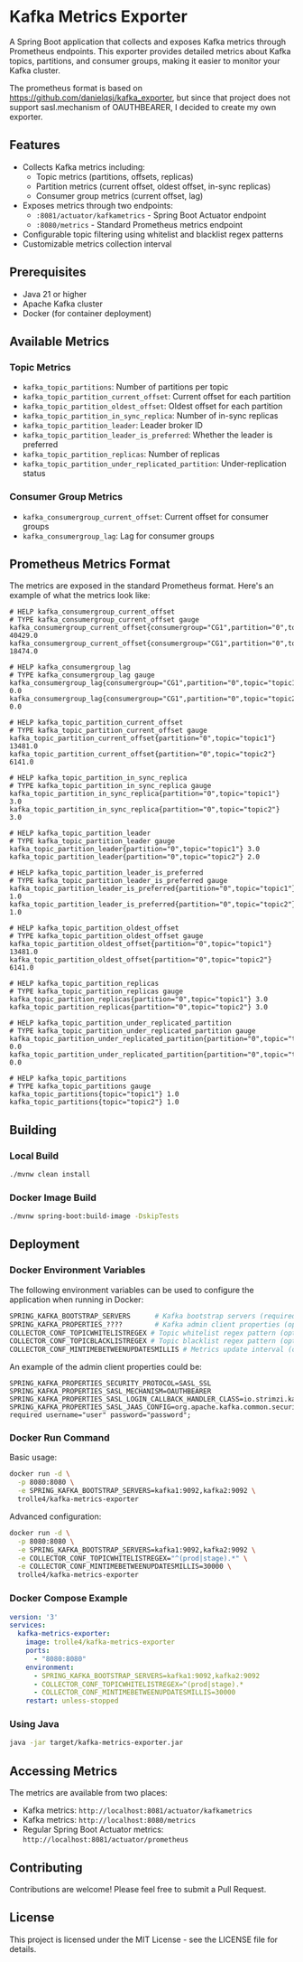# Kafka Metrics Exporter

A Spring Boot application that collects and exposes Kafka metrics through Prometheus endpoints. 
This exporter provides detailed metrics about Kafka topics, partitions, and consumer groups, 
making it easier to monitor your Kafka cluster.

The prometheus format is based on https://github.com/danielqsj/kafka_exporter, but since that project does not support 
sasl.mechanism of OAUTHBEARER, I decided to create my own exporter.

## Features

- Collects Kafka metrics including:
    - Topic metrics (partitions, offsets, replicas)
    - Partition metrics (current offset, oldest offset, in-sync replicas)
    - Consumer group metrics (current offset, lag)
- Exposes metrics through two endpoints:
    - `:8081/actuator/kafkametrics` - Spring Boot Actuator endpoint
    - `:8080/metrics` - Standard Prometheus metrics endpoint
- Configurable topic filtering using whitelist and blacklist regex patterns
- Customizable metrics collection interval

## Prerequisites

- Java 21 or higher
- Apache Kafka cluster
- Docker (for container deployment)

## Available Metrics

### Topic Metrics
- `kafka_topic_partitions`: Number of partitions per topic
- `kafka_topic_partition_current_offset`: Current offset for each partition
- `kafka_topic_partition_oldest_offset`: Oldest offset for each partition
- `kafka_topic_partition_in_sync_replica`: Number of in-sync replicas
- `kafka_topic_partition_leader`: Leader broker ID
- `kafka_topic_partition_leader_is_preferred`: Whether the leader is preferred
- `kafka_topic_partition_replicas`: Number of replicas
- `kafka_topic_partition_under_replicated_partition`: Under-replication status

### Consumer Group Metrics
- `kafka_consumergroup_current_offset`: Current offset for consumer groups
- `kafka_consumergroup_lag`: Lag for consumer groups

## Prometheus Metrics Format

The metrics are exposed in the standard Prometheus format. Here's an example of what the metrics look like:

```
# HELP kafka_consumergroup_current_offset  
# TYPE kafka_consumergroup_current_offset gauge
kafka_consumergroup_current_offset{consumergroup="CG1",partition="0",topic="topic1"} 40429.0
kafka_consumergroup_current_offset{consumergroup="CG1",partition="0",topic="topic2"} 18474.0

# HELP kafka_consumergroup_lag  
# TYPE kafka_consumergroup_lag gauge
kafka_consumergroup_lag{consumergroup="CG1",partition="0",topic="topic1"} 0.0
kafka_consumergroup_lag{consumergroup="CG1",partition="0",topic="topic2"} 0.0

# HELP kafka_topic_partition_current_offset  
# TYPE kafka_topic_partition_current_offset gauge
kafka_topic_partition_current_offset{partition="0",topic="topic1"} 13481.0
kafka_topic_partition_current_offset{partition="0",topic="topic2"} 6141.0

# HELP kafka_topic_partition_in_sync_replica  
# TYPE kafka_topic_partition_in_sync_replica gauge
kafka_topic_partition_in_sync_replica{partition="0",topic="topic1"} 3.0
kafka_topic_partition_in_sync_replica{partition="0",topic="topic2"} 3.0

# HELP kafka_topic_partition_leader  
# TYPE kafka_topic_partition_leader gauge
kafka_topic_partition_leader{partition="0",topic="topic1"} 3.0
kafka_topic_partition_leader{partition="0",topic="topic2"} 2.0

# HELP kafka_topic_partition_leader_is_preferred  
# TYPE kafka_topic_partition_leader_is_preferred gauge
kafka_topic_partition_leader_is_preferred{partition="0",topic="topic1"} 1.0
kafka_topic_partition_leader_is_preferred{partition="0",topic="topic2"} 1.0

# HELP kafka_topic_partition_oldest_offset  
# TYPE kafka_topic_partition_oldest_offset gauge
kafka_topic_partition_oldest_offset{partition="0",topic="topic1"} 13481.0
kafka_topic_partition_oldest_offset{partition="0",topic="topic2"} 6141.0

# HELP kafka_topic_partition_replicas  
# TYPE kafka_topic_partition_replicas gauge
kafka_topic_partition_replicas{partition="0",topic="topic1"} 3.0
kafka_topic_partition_replicas{partition="0",topic="topic2"} 3.0

# HELP kafka_topic_partition_under_replicated_partition  
# TYPE kafka_topic_partition_under_replicated_partition gauge
kafka_topic_partition_under_replicated_partition{partition="0",topic="topic1"} 0.0
kafka_topic_partition_under_replicated_partition{partition="0",topic="topic2"} 0.0

# HELP kafka_topic_partitions  
# TYPE kafka_topic_partitions gauge
kafka_topic_partitions{topic="topic1"} 1.0
kafka_topic_partitions{topic="topic2"} 1.0

```

## Building

### Local Build
```bash
./mvnw clean install
```

### Docker Image Build
```bash
./mvnw spring-boot:build-image -DskipTests
```

## Deployment

### Docker Environment Variables

The following environment variables can be used to configure the application when running in Docker:

```bash
SPRING_KAFKA_BOOTSTRAP_SERVERS      # Kafka bootstrap servers (required)
SPRING_KAFKA_PROPERTIES_????        # Kafka admin client properties (optional)
COLLECTOR_CONF_TOPICWHITELISTREGEX # Topic whitelist regex pattern (optional, default: ".*")
COLLECTOR_CONF_TOPICBLACKLISTREGEX # Topic blacklist regex pattern (optional, default: "^$")
COLLECTOR_CONF_MINTIMEBETWEENUPDATESMILLIS # Metrics update interval (optional, default: 5000)
```

An example of the admin client properties could be:
```env
SPRING_KAFKA_PROPERTIES_SECURITY_PROTOCOL=SASL_SSL
SPRING_KAFKA_PROPERTIES_SASL_MECHANISM=OAUTHBEARER
SPRING_KAFKA_PROPERTIES_SASL_LOGIN_CALLBACK_HANDLER_CLASS=io.strimzi.kafka.oauth.client.JaasClientOauthLoginCallbackHandler
SPRING_KAFKA_PROPERTIES_SASL_JAAS_CONFIG=org.apache.kafka.common.security.oauthbearer.OAuthBearerLoginModule required username="user" password="password";
``` 

### Docker Run Command

Basic usage:
```bash
docker run -d \
  -p 8080:8080 \
  -e SPRING_KAFKA_BOOTSTRAP_SERVERS=kafka1:9092,kafka2:9092 \
  trolle4/kafka-metrics-exporter
```

Advanced configuration:
```bash
docker run -d \
  -p 8080:8080 \
  -e SPRING_KAFKA_BOOTSTRAP_SERVERS=kafka1:9092,kafka2:9092 \
  -e COLLECTOR_CONF_TOPICWHITELISTREGEX="^(prod|stage).*" \
  -e COLLECTOR_CONF_MINTIMEBETWEENUPDATESMILLIS=30000 \
  trolle4/kafka-metrics-exporter
```

### Docker Compose Example

```yaml
version: '3'
services:
  kafka-metrics-exporter:
    image: trolle4/kafka-metrics-exporter
    ports:
      - "8080:8080"
    environment:
      - SPRING_KAFKA_BOOTSTRAP_SERVERS=kafka1:9092,kafka2:9092
      - COLLECTOR_CONF_TOPICWHITELISTREGEX=^(prod|stage).*
      - COLLECTOR_CONF_MINTIMEBETWEENUPDATESMILLIS=30000
    restart: unless-stopped
```


### Using Java
```bash
java -jar target/kafka-metrics-exporter.jar
```

## Accessing Metrics

The metrics are available from two places:

- Kafka metrics: `http://localhost:8081/actuator/kafkametrics`
- Kafka metrics: `http://localhost:8080/metrics`
- Regular Spring Boot Actuator metrics: `http://localhost:8081/actuator/prometheus`

## Contributing

Contributions are welcome! Please feel free to submit a Pull Request.

## License

This project is licensed under the MIT License - see the LICENSE file for details.